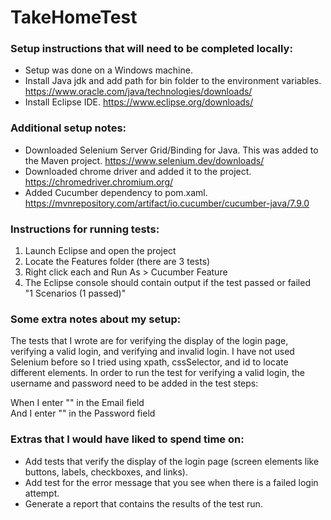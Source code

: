 # TakeHomeTest

### Setup instructions that will need to be completed locally:
* Setup was done on a Windows machine.
* Install Java jdk and add path for bin folder to the environment variables.
https://www.oracle.com/java/technologies/downloads/
* Install Eclipse IDE.
https://www.eclipse.org/downloads/

### Additional setup notes:
* Downloaded Selenium Server Grid/Binding for Java. This was added to the Maven project.
https://www.selenium.dev/downloads/
* Downloaded chrome driver and added it to the project. 
https://chromedriver.chromium.org/
* Added Cucumber dependency to pom.xaml. 
https://mvnrepository.com/artifact/io.cucumber/cucumber-java/7.9.0

### Instructions for running tests:
1. Launch Eclipse and open the project 
2. Locate the Features folder (there are 3 tests)
3. Right click each and Run As > Cucumber Feature 
4. The Eclipse console should contain output if the test passed or failed  
"1 Scenarios (1 passed)"  

### Some extra notes about my setup:
The tests that I wrote are for verifying the display of the login page, verifying a valid login, and verifying and invalid login. I have not used Selenium before so I tried using xpath, cssSelector, and id to locate different elements. In order to run the test for verifying a valid login, the username and password need to be added in the test steps:  

When I enter "" in the Email field  
And I enter "" in the Password field  

### Extras that I would have liked to spend time on:
* Add tests that verify the display of the login page (screen elements like buttons, labels, checkboxes, and links).
* Add test for the error message that you see when there is a failed login attempt. 
* Generate a report that contains the results of the test run. 
